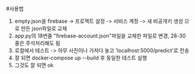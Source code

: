 #사용법

1. empty.json을 firebase -> 프로젝트 설정 -> 서비스 계정 -> 새 비공개키 생성 으로 만든 json파일로 교체
2. app.py의 18번줄 "firebase-account.json"파일을 교체한 파일로 변경, 28-30 줄은 주석처리해도 됨
3. 로컬에서 테스트 -> 아무 사진이나 가져다 놓고 'localhost:5000/predict'로 전송
4. 잘 되면 docker-compose up --build 후 동일한 테스트 실행
5. 그것도 잘 되면 ok
